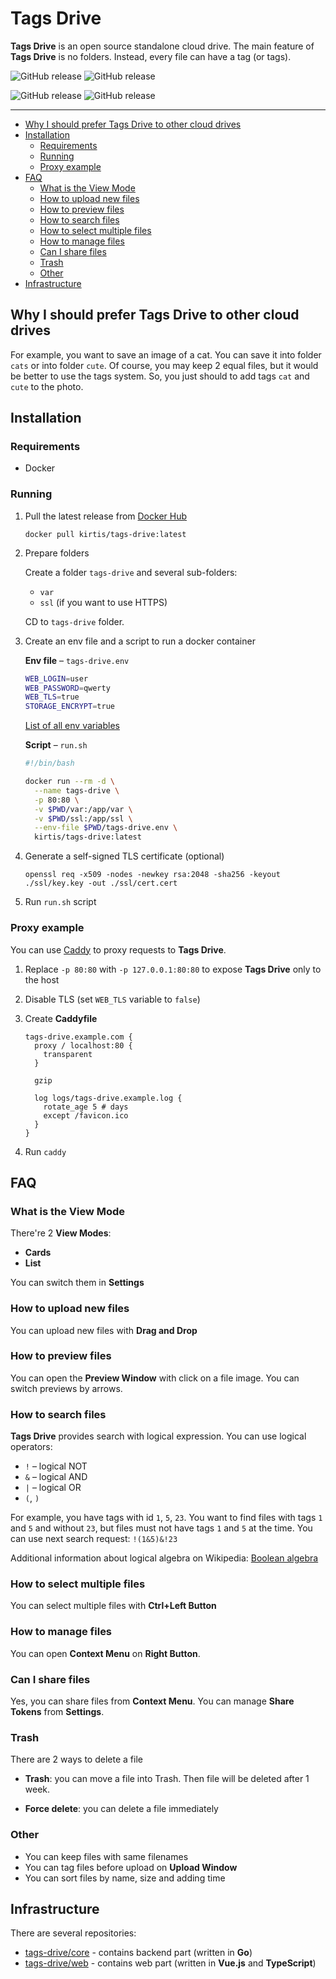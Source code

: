 # Tags Drive

**Tags Drive** is an open source standalone cloud drive. The main feature of **Tags Drive** is no folders. Instead, every file can have a tag (or tags).

![GitHub release](https://img.shields.io/github/release/tags-drive/core.svg?style=flat-square&label=Backend%20version)
![GitHub release](https://img.shields.io/github/tag-pre/tags-drive/core.svg?style=flat-square&label=Backend%20beta-version)

![GitHub release](https://img.shields.io/github/release/tags-drive/web.svg?style=flat-square&label=Frontend%20version)
![GitHub release](https://img.shields.io/github/tag-pre/tags-drive/web.svg?style=flat-square&label=Frontend%20beta-version)

---

- [Why I should prefer Tags Drive to other cloud drives](#why-i-should-prefer-tags-drive-to-other-cloud-drives)
- [Installation](#installation)
  - [Requirements](#requirements)
  - [Running](#running)
  - [Proxy example](#proxy-example)
- [FAQ](#faq)
  - [What is the View Mode](#what-is-the-view-mode)
  - [How to upload new files](#how-to-upload-new-files)
  - [How to preview files](#how-to-preview-files)
  - [How to search files](#how-to-search-files)
  - [How to select multiple files](#how-to-select-multiple-files)
  - [How to manage files](#how-to-manage-files)
  - [Can I share files](#can-i-share-files)
  - [Trash](#trash)
  - [Other](#other)
- [Infrastructure](#infrastructure)

## Why I should prefer Tags Drive to other cloud drives

For example, you want to save an image of a cat. You can save it into folder `cats` or into folder `cute`. Of course, you may keep 2 equal files, but it would be better to use the tags system. So, you just should to add tags `cat` and `cute` to the photo.

## Installation

### Requirements

- Docker

### Running

1. Pull the latest release from [Docker Hub](https://hub.docker.com/)

    `docker pull kirtis/tags-drive:latest`

1. Prepare folders

    Create a folder `tags-drive` and several sub-folders:

    - `var`
    - `ssl` (if you want to use HTTPS)

    CD to `tags-drive` folder.

1. Create an env file and a script to run a docker container

    **Env file** – `tags-drive.env`

    ```bash
    WEB_LOGIN=user
    WEB_PASSWORD=qwerty
    WEB_TLS=true
    STORAGE_ENCRYPT=true
    ```

    [List of all env variables](https://github.com/tags-drive/core#environment-variables)

    **Script** – `run.sh`

    ```sh
    #!/bin/bash

    docker run --rm -d \
      --name tags-drive \
      -p 80:80 \
      -v $PWD/var:/app/var \
      -v $PWD/ssl:/app/ssl \
      --env-file $PWD/tags-drive.env \
      kirtis/tags-drive:latest
    ```

1. Generate a self-signed TLS certificate (optional)

    `openssl req -x509 -nodes -newkey rsa:2048 -sha256 -keyout ./ssl/key.key -out ./ssl/cert.cert`

1. Run `run.sh` script

### Proxy example

You can use [Caddy](https://github.com/caddyserver/caddy) to proxy requests to **Tags Drive**.

1. Replace `-p 80:80` with `-p 127.0.0.1:80:80` to expose **Tags Drive** only to the host

2. Disable TLS (set `WEB_TLS` variable to `false`)

3. Create **Caddyfile**

    ```caddy
    tags-drive.example.com {
      proxy / localhost:80 {
        transparent
      }

      gzip

      log logs/tags-drive.example.log {
        rotate_age 5 # days
        except /favicon.ico
      }
    }
    ```

4. Run `caddy`

## FAQ

### What is the View Mode

There're 2 **View Modes**:

- **Cards**
- **List**

You can switch them in **Settings**

### How to upload new files

You can upload new files with **Drag and Drop**

### How to preview files

You can open the **Preview Window** with click on a file image. You can switch previews by arrows.

### How to search files

**Tags Drive** provides search with logical expression. You can use logical operators:

- `!` – logical NOT
- `&` – logical AND
- `|` – logical OR
- `(`, `)`

For example, you have tags with id `1`, `5`, `23`. You want to find files with tags `1` and `5` and without `23`, but files must not have tags `1` and `5` at the time. You can use next search request: `!(1&5)&!23`

Additional information about logical algebra on Wikipedia: [Boolean algebra](https://en.wikipedia.org/wiki/Boolean_algebra)

### How to select multiple files

You can select multiple files with **Ctrl+Left Button**

### How to manage files

You can open **Context Menu** on **Right Button**.

### Can I share files

Yes, you can share files from **Context Menu**. You can manage **Share Tokens** from **Settings**.

### Trash

There are 2 ways to delete a file

- **Trash**: you can move a file into Trash. Then file will be deleted after 1 week.

- **Force delete**: you can delete a file immediately

### Other

- You can keep files with same filenames
- You can tag files before upload on **Upload Window**
- You can sort files by name, size and adding time

## Infrastructure

There are several repositories:

- [tags-drive/core](https://github.com/tags-drive/core) - contains backend part (written in **Go**)
- [tags-drive/web](https://github.com/tags-drive/web) - contains web part (written in **Vue.js** and **TypeScript**)
